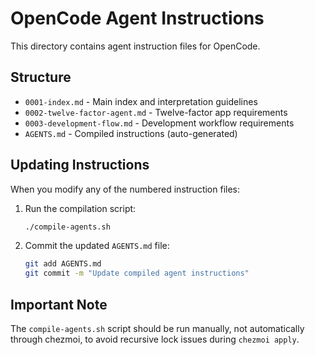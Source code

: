 # OpenCode Agent Instructions

This directory contains agent instruction files for OpenCode.

## Structure

- `0001-index.md` - Main index and interpretation guidelines
- `0002-twelve-factor-agent.md` - Twelve-factor app requirements
- `0003-development-flow.md` - Development workflow requirements
- `AGENTS.md` - Compiled instructions (auto-generated)

## Updating Instructions

When you modify any of the numbered instruction files:

1. Run the compilation script:
   ```bash
   ./compile-agents.sh
   ```

2. Commit the updated `AGENTS.md` file:
   ```bash
   git add AGENTS.md
   git commit -m "Update compiled agent instructions"
   ```

## Important Note

The `compile-agents.sh` script should be run manually, not automatically through chezmoi,
to avoid recursive lock issues during `chezmoi apply`.